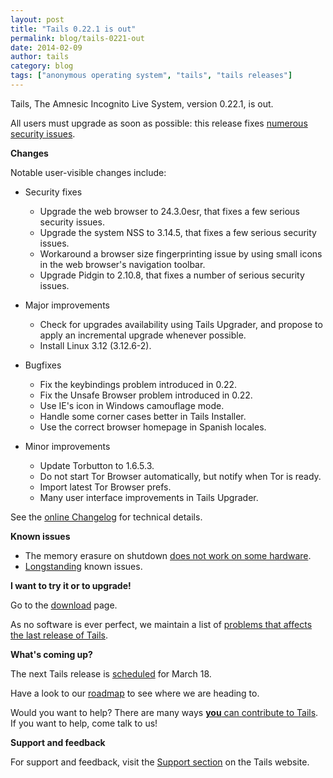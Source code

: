 ```yaml
---
layout: post
title: "Tails 0.22.1 is out"
permalink: blog/tails-0221-out
date: 2014-02-09
author: tails
category: blog
tags: ["anonymous operating system", "tails", "tails releases"]
---
```


Tails, The Amnesic Incognito Live System, version 0.22.1, is out.

All users must upgrade as soon as possible: this release fixes [numerous security issues](https://tails.boum.org/security/Numerous_security_holes_in_0.22/).

**Changes**

Notable user-visible changes include:

- Security fixes
  - Upgrade the web browser to 24.3.0esr, that fixes a few serious security issues.
  - Upgrade the system NSS to 3.14.5, that fixes a few serious security issues.
  - Workaround a browser size fingerprinting issue by using small icons in the web browser's navigation toolbar.
  - Upgrade Pidgin to 2.10.8, that fixes a number of serious security issues.

- Major improvements
  - Check for upgrades availability using Tails Upgrader, and propose to apply an incremental upgrade whenever possible.
  - Install Linux 3.12 (3.12.6-2).

- Bugfixes
  - Fix the keybindings problem introduced in 0.22.
  - Fix the Unsafe Browser problem introduced in 0.22.
  - Use IE's icon in Windows camouflage mode.
  - Handle some corner cases better in Tails Installer.
  - Use the correct browser homepage in Spanish locales.

- Minor improvements
  - Update Torbutton to 1.6.5.3.
  - Do not start Tor Browser automatically, but notify when Tor
is ready.
  - Import latest Tor Browser prefs.
  - Many user interface improvements in Tails Upgrader.

See the [online Changelog](https://git-tails.immerda.ch/tails/plain/debian/changelog) for technical details.

**Known issues**

- The memory erasure on shutdown [does not work on some hardware](https://labs.riseup.net/code/issues/6460).
- [Longstanding](https://tails.boum.org/support/known_issues/) known issues.

**I want to try it or to upgrade!**

Go to the [download](https://tails.boum.org/download/) page.

As no software is ever perfect, we maintain a list of [problems that affects the last release of Tails](https://tails.boum.org/support/known_issues/index.en.html).

**What's coming up?**

The next Tails release is [scheduled](https://tails.boum.org/contribute/calendar/) for March 18.

Have a look to our [roadmap](https://labs.riseup.net/code/projects/tails/roadmap) to see where we are heading to.

Would you want to help? There are many ways [**you** can contribute to Tails](https://tails.boum.org/contribute/). If you want to help, come talk to us!

**Support and feedback**

For support and feedback, visit the [Support section](https://tails.boum.org/support/) on the Tails website.

